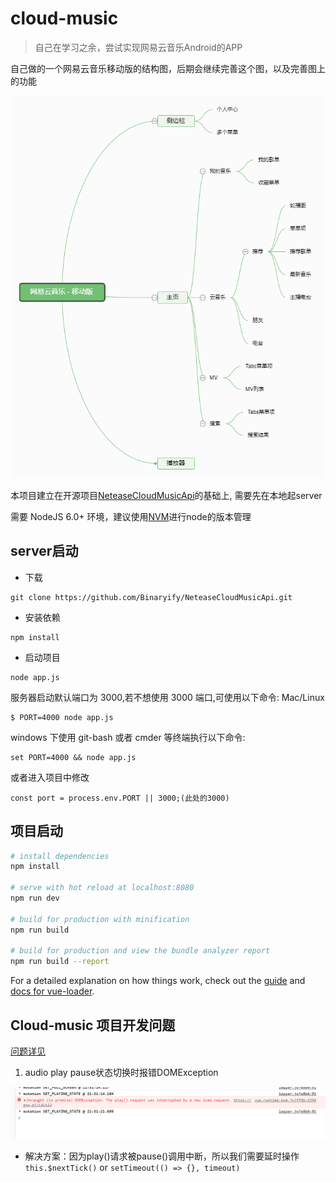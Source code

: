 # cloud-music

> 自己在学习之余，尝试实现网易云音乐Android的APP

自己做的一个网易云音乐移动版的结构图，后期会继续完善这个图，以及完善图上的功能

![网易云音乐移动版架构](https://github.com/Rain120/cloud-music/blob/master/screenshot/%E7%BD%91%E6%98%93%E4%BA%91%E9%9F%B3%E4%B9%90%E7%A7%BB%E5%8A%A8%E7%89%88%E6%9E%B6%E6%9E%84.png)

本项目建立在开源项目[NeteaseCloudMusicApi](https://github.com/Binaryify/NeteaseCloudMusicApi)的基础上, 需要先在本地起server

需要 NodeJS 6.0+ 环境，建议使用[NVM](https://github.com/coreybutler/nvm-windows/releases)进行node的版本管理

## server启动
- 下载
```
git clone https://github.com/Binaryify/NeteaseCloudMusicApi.git
```

- 安装依赖
```
npm install
```

- 启动项目
```
node app.js
```
服务器启动默认端口为 3000,若不想使用 3000 端口,可使用以下命令: Mac/Linux
```
$ PORT=4000 node app.js
```

windows 下使用 git-bash 或者 cmder 等终端执行以下命令:
```
set PORT=4000 && node app.js
```
或者进入项目中修改
```
const port = process.env.PORT || 3000;(此处的3000)
```

## 项目启动

``` bash
# install dependencies
npm install

# serve with hot reload at localhost:8080
npm run dev

# build for production with minification
npm run build

# build for production and view the bundle analyzer report
npm run build --report
```

For a detailed explanation on how things work, check out the [guide](http://vuejs-templates.github.io/webpack/) and [docs for vue-loader](http://vuejs.github.io/vue-loader).

## Cloud-music 项目开发问题

[问题详见](https://maxiang.io/)

1.  audio play pause状态切换时报错DOMException

![player audio使用报错](https://github.com/Rain120/cloud-music/blob/master/screenshot/player%20audio%E4%BD%BF%E7%94%A8%E6%8A%A5%E9%94%99.png)

- 解决方案：因为play()请求被pause()调用中断，所以我们需要延时操作
`this.$nextTick()` or `setTimeout(() => {}, timeout)`


